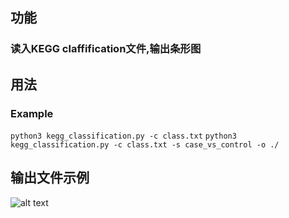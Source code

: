 ## 功能
### 读入KEGG claffification文件,输出条形图

## 用法
### Example
`python3 kegg_classification.py -c class.txt`
`python3 kegg_classification.py -c class.txt -s case_vs_control -o ./`
## 输出文件示例
![alt text](https://github.com/seqyuan/programs/tree/master/kegg_classification/sample_KEGG_Classification.png "Example")